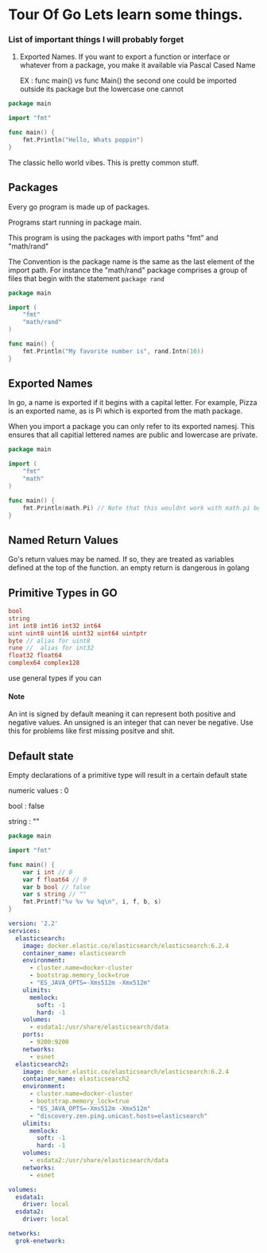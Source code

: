 # Tour Of Go Lets learn some things.



### List of important things I will probably forget

1. Exported Names. If you want to export a function or interface or whatever from a package, you make it available via Pascal Cased Name

   EX : func main() vs func Main() the second one could be imported outside its package but the lowercase one cannot

```go
package main

import "fmt"

func main() {
	fmt.Println("Hello, Whats poppin")
}

```

The classic hello world vibes. This is pretty common stuff.



## Packages

Every go program is made up of packages.

Programs start running in package main. 

This program is using the packages with import paths "fmt" and "math/rand"



The Convention is the package name is the same as the last element of the import path. For instance the "math/rand" package comprises a group of files that begin with the statement `package rand`

```go
package main

import (
	"fmt"
	"math/rand"
)

func main() {
	fmt.Println("My favorite number is", rand.Intn(10))
}

```

## Exported Names

In go, a name is exported if it begins with a capital letter. For example, Pizza is an exported name, as is Pi which is exported from the math package. 



When you import a package you can only refer to its exported namesj. This ensures that all capitial lettered names are public and lowercase are private.

```go
package main

import (
	"fmt"
	"math"
)

func main() {
	fmt.Println(math.Pi) // Note that this wouldnt work with math.pi because the pi function in math.pi isnt capitalized.We are importing packages here and every exported name in that package. 
}

```

## Named Return Values

Go's return values may be named. If so, they are treated as variables defined at the top of the  function. an empty return is dangerous in golang



## Primitive Types in GO

```go
bool
string
int int8 int16 int32 int64
uint uint8 uint16 uint32 uint64 uintptr
byte // alias for uint8
rune //  alias for int32
float32 float64
complex64 complex128
```

use general types if you can



#### Note

An int is signed by default meaning it can represent both positive and negative values. An unsigned is an integer that can never be negative. Use this for problems like first missing positve and shit.



## Default state

Empty declarations of a primitive type will result in a certain default state

numeric values : 0

bool : false

string : ""

```go
package main

import "fmt"

func main() {
	var i int // 0
	var f float64 // 0
	var b bool // false
	var s string // ""
	fmt.Printf("%v %v %v %q\n", i, f, b, s)
}

```





```yaml
version: '2.2'
services:
  elasticsearch:
    image: docker.elastic.co/elasticsearch/elasticsearch:6.2.4
    container_name: elasticsearch
    environment:
      - cluster.name=docker-cluster
      - bootstrap.memory_lock=true
      - "ES_JAVA_OPTS=-Xms512m -Xmx512m"
    ulimits:
      memlock:
        soft: -1
        hard: -1
    volumes:
      - esdata1:/usr/share/elasticsearch/data
    ports:
      - 9200:9200
    networks:
      - esnet
  elasticsearch2:
    image: docker.elastic.co/elasticsearch/elasticsearch:6.2.4
    container_name: elasticsearch2
    environment:
      - cluster.name=docker-cluster
      - bootstrap.memory_lock=true
      - "ES_JAVA_OPTS=-Xms512m -Xmx512m"
      - "discovery.zen.ping.unicast.hosts=elasticsearch"
    ulimits:
      memlock:
        soft: -1
        hard: -1
    volumes:
      - esdata2:/usr/share/elasticsearch/data
    networks:
      - esnet

volumes:
  esdata1:
    driver: local
  esdata2:
    driver: local

networks:
  grok-enetwork:
  
  
  
  
  
```

